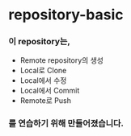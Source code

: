 # repository-basic  

### 이 repository는,  
* Remote repository의 생성  
* Local로 Clone  
* Local에서 수정  
* Local에서 Commit  
* Remote로 Push  
### 를 연습하기 위해 만들어졌습니다.  
